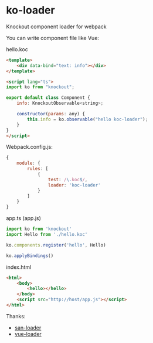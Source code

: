 # ko-loader

Knockout component loader for webpack

You can write component file like Vue:

hello.koc

```html
<template>
    <div data-bind="text: info"></div>
</template>

<script lang="ts">
import ko from "knockout";

export default class Component {
    info: KnockoutObservable<string>;

    constructor(params: any) {
        this.info = ko.observable("hello koc-loader");
    }
}
</script>
```

Webpack.config.js:

```js
{
    module: {
        rules: [
            {
                test: /\.koc$/,
                loader: 'koc-loader'
            }
        ]
    }
}
```

app.ts (app.js)

```ts
import ko from 'knockout'
import Hello from './hello.koc'

ko.components.register('hello', Hello)

ko.applyBindings()
```

index.html

```html
<html>
    <body>
        <hello></hello>
    </body>
    <script src="http://host/app.js"></script>
</html>
```

Thanks:
* [san-loader](https://github.com/ecomfe/san-loader)
* [vue-loader](https://github.com/vuejs/vue-loader)